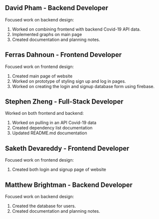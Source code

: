 ## David Pham - Backend Developer
Focused work on backend design:
  1. Worked on combining frontend with backend Covid-19 API data.
  2. Implemented graphs on main page
  3. Created documentation and planning notes.


## Ferras Dahnoun - Frontend Developer
Focused work on frontend design:
  1. Created main page of website
  2. Worked on prototype of styling sign up and log in pages.
  3. Worked on creating the login and signup database form using firebase.


## Stephen Zheng - Full-Stack Developer
Worked on both frontend and backend:
  1. Worked on pulling in an API Covid-19 data
  2. Created dependency list documentation
  3. Updated README.md documentation


## Saketh Devareddy - Frontend Developer
Focused work on frontend design:
  1. Created both login and signup page of website


## Matthew Brightman - Backend Developer
Focused work on backend design:
  1. Created the database for users.
  2. Created documentation and planning notes.
